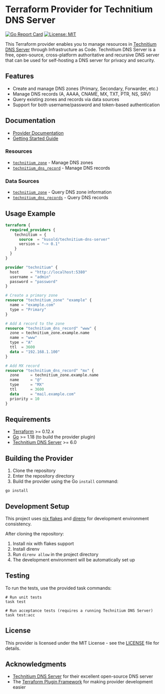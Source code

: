 # Terraform Provider for Technitium DNS Server

[![Go Report Card](https://goreportcard.com/badge/github.com/kusold/terraform-provider-technitium-dns-server)](https://goreportcard.com/report/github.com/kusold/terraform-provider-technitium-dns-server)
[![License: MIT](https://img.shields.io/badge/License-MIT-yellow.svg)](https://opensource.org/licenses/MIT)

This Terraform provider enables you to manage resources in [Technitium DNS Server](https://github.com/TechnitiumSoftware/DnsServer) through Infrastructure as Code. Technitium DNS Server is a free, open-source, cross-platform authoritative and recursive DNS server that can be used for self-hosting a DNS server for privacy and security.

## Features

- Create and manage DNS zones (Primary, Secondary, Forwarder, etc.)
- Manage DNS records (A, AAAA, CNAME, MX, TXT, PTR, NS, SRV)
- Query existing zones and records via data sources
- Support for both username/password and token-based authentication

## Documentation

- [Provider Documentation](./docs/index.md)
- [Getting Started Guide](./docs/guides/getting_started.md)

### Resources

- [`technitium_zone`](./docs/resources/zone.md) - Manage DNS zones
- [`technitium_dns_record`](./docs/resources/dns_record.md) - Manage DNS records

### Data Sources

- [`technitium_zone`](./docs/data-sources/zone.md) - Query DNS zone information
- [`technitium_dns_records`](./docs/data-sources/dns_records.md) - Query DNS records

## Usage Example

```terraform
terraform {
  required_providers {
    technitium = {
      source  = "kusold/technitium-dns-server"
      version = "~> 0.1"
    }
  }
}

provider "technitium" {
  host     = "http://localhost:5380"
  username = "admin"
  password = "password"
}

# Create a primary zone
resource "technitium_zone" "example" {
  name = "example.com"
  type = "Primary"
}

# Add A record to the zone
resource "technitium_dns_record" "www" {
  zone = technitium_zone.example.name
  name = "www"
  type = "A"
  ttl  = 3600
  data = "192.168.1.100"
}

# Add MX record
resource "technitium_dns_record" "mx" {
  zone     = technitium_zone.example.name
  name     = "@"
  type     = "MX"
  ttl      = 3600
  data     = "mail.example.com"
  priority = 10
}
```

## Requirements

- [Terraform](https://www.terraform.io/downloads.html) >= 0.12.x
- [Go](https://golang.org/doc/install) >= 1.18 (to build the provider plugin)
- [Technitium DNS Server](https://github.com/TechnitiumSoftware/DnsServer) >= 6.0

## Building the Provider

1. Clone the repository
2. Enter the repository directory
3. Build the provider using the Go `install` command:

```shell
go install
```

## Development Setup

This project uses [nix flakes](https://nixos.wiki/wiki/Flakes) and [direnv](https://direnv.net/) for development environment consistency.

After cloning the repository:

1. Install nix with flakes support
2. Install direnv
3. Run `direnv allow` in the project directory
4. The development environment will be automatically set up

## Testing

To run the tests, use the provided task commands:

```shell
# Run unit tests
task test

# Run acceptance tests (requires a running Technitium DNS Server)
task test:acc
```

## License

This provider is licensed under the MIT License - see the [LICENSE](LICENSE) file for details.

## Acknowledgments

- [Technitium DNS Server](https://github.com/TechnitiumSoftware/DnsServer) for their excellent open-source DNS server
- The [Terraform Plugin Framework](https://github.com/hashicorp/terraform-plugin-framework) for making provider development easier
